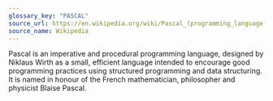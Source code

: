 ```yaml
---
glossary_key: "PASCAL"
source_url: https://en.wikipedia.org/wiki/Pascal_(programming_language)
source_name: Wikipedia
---
```


Pascal is an imperative and procedural programming language, designed by Niklaus Wirth as a small, efficient language intended to encourage good programming practices using structured programming and data structuring. It is named in honour of the French mathematician, philosopher and physicist Blaise Pascal.
